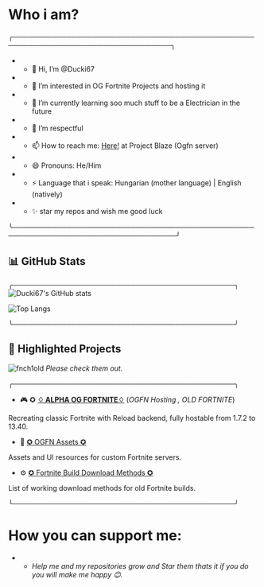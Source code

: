 # Who i am?

╭──────────────────────────────────────────────────────────────────────────────────╮
- - 👋 Hi, I’m @Ducki67                                                                       
- - 👀 I’m interested in OG Fortnite Projects and hosting it                                  
- - 🌱 I’m currently learning soo much stuff to be a Electrician in the future                
- - 💞️ I’m respectful                                                                         
- - 📫 How to reach me: [Here!](https://discord.gg/5FVqSp5BQj) at Project Blaze (Ogfn server) 
- - 😄 Pronouns: He/Him                                                                       
- - ⚡ Language that i speak: Hungarian (mother language) | English (natively)                
- - ✨ star my repos and wish me good luck 
                                                   
╰───────────────────────────────────────────────────────────────────────────────────╯

## 📊 GitHub Stats
╭─────────────────────────────────────────────╮
  ![Ducki67's GitHub stats](https://github-readme-stats.vercel.app/api?username=Ducki67&show_icons=true&theme=tokyonight&hide=issues)

  ![Top Langs](https://github-readme-stats.vercel.app/api/top-langs/?username=Ducki67&layout=compact&theme=tokyonight)

╰─────────────────────────────────────────────╯

## 📌 Highlighted Projects

![fnch1old](https://github.com/user-attachments/assets/d2937bd9-742e-459a-8eb8-0f955b73bdeb)
*Please check them out.*
 

╭─────────────────────────────────────────────╮
 - 🎮 ✪ [**♢ ALPHA OG FORTNITE♢**](https://github.com/Ducki67/Alpha-OG-Fortnite) (*OGFN Hosting , OLD FORTNITE*)

  Recreating classic Fortnite with Reload backend, fully hostable from 1.7.2 to 13.40.

 - 📁  [✪ OGFN Assets ✪](https://github.com/Ducki67/ogfn-assets)  

  Assets and UI resources for custom Fortnite servers.

 - ⚙️  [✪ Fortnite Build Download Methods ✪](https://github.com/Ducki67/Fortnite-Build-Download-methods)  

  List of working download methods for old Fortnite builds.

╰─────────────────────────────────────────────╯



# How you can support me:
 - - *Help me and my repositories grow and Star them thats it if you do you will make me happy 😊.*



<!---
Ducki67/Ducki67 is a ✨ special ✨ repository because its `README.md` (this file) appears on your GitHub profile.
You can click the Preview link to take a look at your changes.
--->
